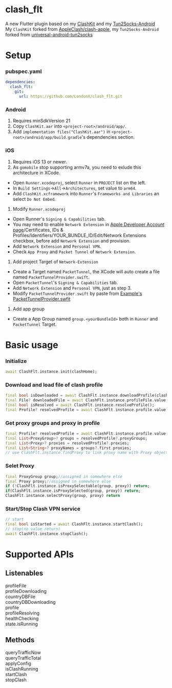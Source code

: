 # clash_flt

A new Flutter plugin based on my [ClashKit](https://github.com/LondonX/clash-kit) and my [Tun2Socks-Android](https://github.com/LondonX/tun2socks-android)  
My `ClashKit` forked from [AppleClash/clash-apple](https://github.com/AppleClash/clash-apple), my `Tun2Socks-Android` forked from [universal-android-tun2socks](https://github.com/mokhtarabadi/universal-android-tun2socks)


# Setup
### pubspec.yaml
```yaml
dependencies:
  clash_flt:
    git:
      url: https://github.com/LondonX/clash_flt.git
```
### Android
1. Requires minSdkVersion 21
2. Copy `ClashKit.aar` into `<project-root>/android/app/`.
3. Add `implementation files("ClashKit.aar")` in `<project-root>/android/app/build.gradle`'s dependencies section.

### iOS
1. Requires iOS 13 or newer.
2. As `gomobile` stop supporting armv7a, you need to exlude this architecture in XCode.
* Open `Runner.xcodeproj`, select `Runner` in `PROJECT` list on the left.
* In `Build Settings`->`All`->`Architectures`, set value to `arm64`.
* Add `ClashKit.xcframework` into `Runner`'s `Frameworks and Libraries` an select `Do Not Embed`.

1. Modify `Runner.xcodeproj`
* Open Runner's `Signing & Capabilities` tab.
* You may need to enable `Network Extension` in [Apple Developer Account page](https://developer.apple.com/account/)/Certificates, IDs & Profiles/Identifiers/YOUR_BUNDLE_ID/Edit/Network Extensions checkbox, before add `Network Extension` and provision.
* Add `Network Extension` and `Personal VPN`.
* Check `App Proxy` and `Packet Tunnel` of `Network Extension`.

1. Add project Target of `Network-Extension`
* Create a Target named `PacketTunnel`, the XCode will auto create a file named `PacketTunnelProvider.swift`.
* Open `PacketTunnel`'s `Signing & Capabilities` tab.
* Add `Network Extension` and `Personal VPN`, just as step 3.
* Modify `PacketTunnelProvider.swift` by paste from [Example's PacketTunnelProvider.swfit](example/ios/PacketTunnel/PacketTunnelProvider.swift)

1. Add app group
* Create a App Group named `group.<yourBundleId>` both in `Runner` and `PacketTunnel` Target.
  

# Basic usage
### Initialize
```dart
await ClashFlt.instance.init(clashHome);
```
### Download and load file of clash profile
```dart
final bool isDownloaded = await ClashFlt.instance.downloadProfile(clashProfileUrl, isForce: true);
final File? downloadedFile = await ClashFlt.instance.profileFile.value;
final bool isResolved = await ClashFlt.instance.resolveProfile();
final Profile? resolvedProfile = await ClashFlt.instance.profile.value;
```
### Get proxy groups and proxy in profile
```dart
final Profile? resolvedProfile = await ClashFlt.instance.profile.value;
final List<ProxyGroup>? groups = resolvedProfile?.proxyGroups;
final List<Proxy>? proxies = resolvedProfile?.proxies;
final List<String>? proxyNames = groups?.first.proxies;
// use ClashFlt.instance.findProxy to link proxy name with Proxy object.
```
### Selet Proxy
```dart
final ProxyGroup group;//assigned in somewhere else
final Proxy proxy;//assigned in somewhere else
if (!ClashFlt.instance.isProxySelectable(group, proxy)) return;
if(ClashFlt.instance.isProxySelected(group, proxy)) return;
ClashFlt.instance.selectProxy(group, proxy) return
```
### Start/Stop Clash VPN service
```dart
// start
final bool isStarted = await ClashFlt.instance.startClash();
// stop(no value return)
await ClashFlt.instance.stopClash();
```

# Supported APIs
## Listenables
profileFile  
profileDownloading  
countryDBFile  
countryDBDownloading  
profile  
profileResolving  
healthChecking  
state.isRunning  
## Methods
queryTrafficNow  
queryTrafficTotal  
applyConfig  
isClashRunning  
startClash  
stopClash  